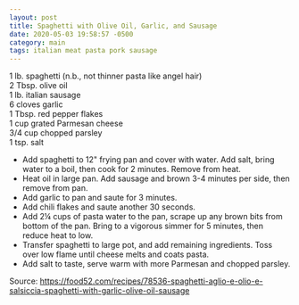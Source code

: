 ```yaml
---
layout: post
title: Spaghetti with Olive Oil, Garlic, and Sausage
date: 2020-05-03 19:58:57 -0500
category: main
tags: italian meat pasta pork sausage
---
```

1 lb. spaghetti (n.b., not thinner pasta like angel hair)  
2 Tbsp. olive oil  
1 lb. italian sausage  
6 cloves garlic  
1 Tbsp. red pepper flakes  
1 cup grated Parmesan cheese  
3/4 cup chopped parsley  
1 tsp. salt  
<ul>
 	<li>Add spaghetti to 12" frying pan and cover with water. Add salt, bring water to a boil, then cook for 2 minutes. Remove from heat.</li>
 	<li>Heat oil in large pan. Add sausage and brown 3-4 minutes per side, then remove from pan.</li>
 	<li>Add garlic to pan and saute for 3 minutes.</li>
 	<li>Add chili flakes and saute another 30 seconds.</li>
 	<li>Add 2¼ cups of pasta water to the pan, scrape up any brown bits from bottom of the pan. Bring to a vigorous simmer for 5 minutes, then reduce heat to low.</li>
 	<li>Transfer spaghetti to large pot, and add remaining ingredients. Toss over low flame until cheese melts and coats pasta.</li>
 	<li>Add salt to taste, serve warm with more Parmesan and chopped parsley.</li>
</ul>
Source: <a href="https://food52.com/recipes/78536-spaghetti-aglio-e-olio-e-salsiccia-spaghetti-with-garlic-olive-oil-sausage">https://food52.com/recipes/78536-spaghetti-aglio-e-olio-e-salsiccia-spaghetti-with-garlic-olive-oil-sausage</a>
